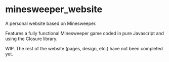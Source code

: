 # minesweeper_website
A personal website based on Minesweeper.

Features a fully functional Minesweeper game coded in pure Javascript and using the Closure library.

WIP. The rest of the website (pages, design, etc.) have not been completed yet. 
